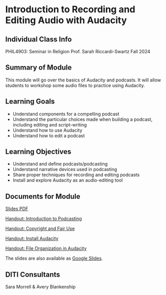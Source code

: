 <h1>Introduction to Recording and Editing Audio with Audacity</h1>


<h2>Individual Class Info</h2>

PHIL4903: Seminar in Religion
Prof. Sarah Riccardi-Swartz
Fall 2024

<h2>Summary of Module</h2>

This module will go over the basics of Audacity and podcasts. It will allow students to workshop some audio files to practice using Audacity.

<h2>Learning Goals</h2>

* Understand components for a compelling podcast
* Understand the particular choices made when building a podcast, including editing and script-writing
* Understand how to use Audacity
* Understand how to edit a podcast

<h2>Learning Objectives</h2>

* Understand and define podcasts/podcasting
* Understand narrative devices used in podcasting
* Share proper techniques for recording and editing podcasts
* Install and explore Audacity as an audio-editing tool

<h2>Documents for Module</h2>

[Slides PDF](https://github.com/NULabNortheastern/digitalassignmentshowcase/blob/1d414eee3ea6bbc545a951ba9426c71b15cb499f/audio-editing_podcasting/fa24-riccardi-swartz-phil4903-audacity/FA24-Audacity-Riccardi-Swartz-Slides.pdf)

[Handout: Introduction to Podcasting](https://github.com/NULabNortheastern/digitalassignmentshowcase/blob/master/handouts/audio-editing_podcasting/Handout-Audacity.pdf)

[Handout: Copyright and Fair Use](https://github.com/NULabNortheastern/digitalassignmentshowcase/blob/1d414eee3ea6bbc545a951ba9426c71b15cb499f/handouts/general/Copyright-Fair-Use.pdf)

[Handout: Install Audacity](https://docs.google.com/document/d/1XGYg8iVtywRglmx7zDRwjmdEKvTLqc-rL6VSQdEzcb8/edit?usp=sharing)

[Handout: File Organization in Audacity](https://github.com/NULabNortheastern/digitalassignmentshowcase/blob/1d414eee3ea6bbc545a951ba9426c71b15cb499f/handouts/audio-editing_podcasting/Handout-Audacity_Storage.pdf)

The slides are also available as [Google Slides](https://docs.google.com/presentation/d/1INpVrG7-5b99wLI7ak1dSIhHR1CUcKS1FDBIxSmEqcg/edit?usp=sharing). 

<h2>DITI Consultants</h2>

Sara Morrell & Avery Blankenship
